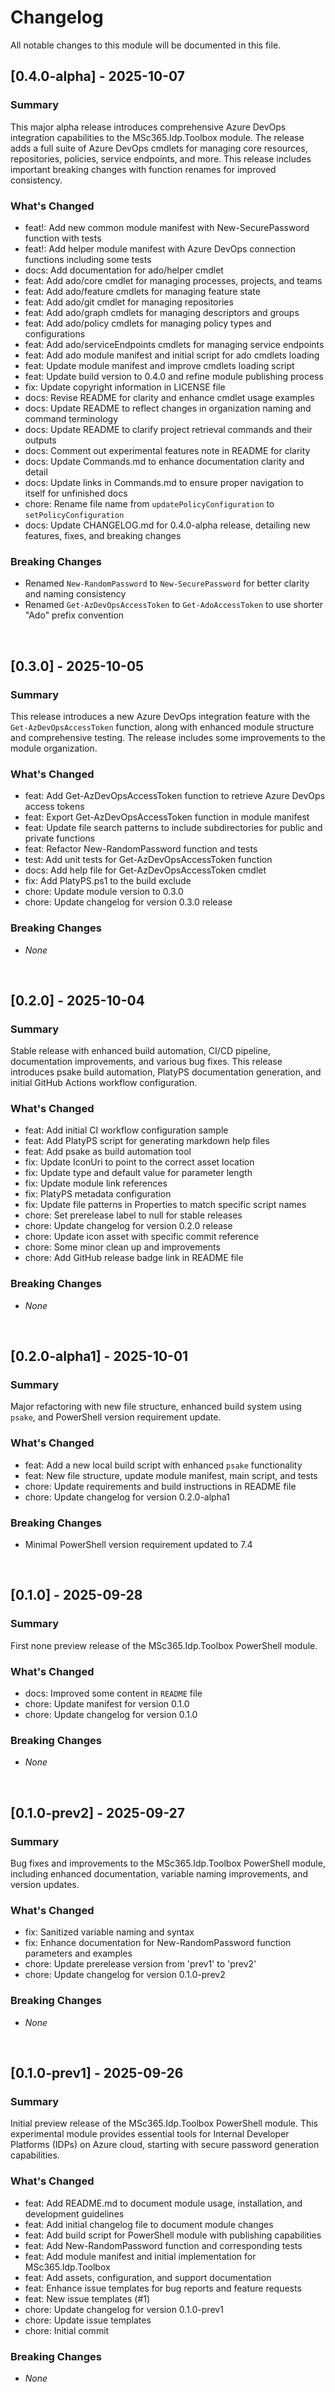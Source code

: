 # Changelog

All notable changes to this module will be documented in this file.

<!-- markdownlint-disable MD024 -->

<!--
## [Unreleased] - YYYY-MM-DD

### Summary


### What's Changed
- feat: Add or update feature
- fix: Fixed issue
- chore: Common tasks
- docs: Add or update documentation

### Breaking Changes
- _None_

<br>
-->

## [0.4.0-alpha] - 2025-10-07

### Summary

This major alpha release introduces comprehensive Azure DevOps integration capabilities to the MSc365.Idp.Toolbox module. The release adds a full suite of Azure DevOps cmdlets for managing core resources, repositories, policies, service endpoints, and more. This release includes important breaking changes with function renames for improved consistency.

### What's Changed
- feat!: Add new common module manifest with New-SecurePassword function with tests
- feat!: Add helper module manifest with Azure DevOps connection functions including some tests
- docs: Add documentation for ado/helper cmdlet
- feat: Add ado/core cmdlet for managing processes, projects, and teams
- feat: Add ado/feature cmdlets for managing feature state
- feat: Add ado/git cmdlet for managing repositories
- feat: Add ado/graph cmdlets for managing descriptors and groups
- feat: Add ado/policy cmdlets for managing policy types and configurations
- feat: Add ado/serviceEndpoints cmdlets for managing service endpoints
- feat: Add ado module manifest and initial script for ado cmdlets loading
- feat: Update module manifest and improve cmdlets loading script
- feat: Update build version to 0.4.0 and refine module publishing process
- fix: Update copyright information in LICENSE file
- docs: Revise README for clarity and enhance cmdlet usage examples
- docs: Update README to reflect changes in organization naming and command terminology
- docs: Update README to clarify project retrieval commands and their outputs
- docs: Comment out experimental features note in README for clarity
- docs: Update Commands.md to enhance documentation clarity and detail
- docs: Update links in Commands.md to ensure proper navigation to itself for unfinished docs
- chore: Rename file name from `updatePolicyConfiguration` to `setPolicyConfiguration`
- docs: Update CHANGELOG.md for 0.4.0-alpha release, detailing new features, fixes, and breaking changes

### Breaking Changes
- Renamed `New-RandomPassword` to `New-SecurePassword` for better clarity and naming consistency
- Renamed `Get-AzDevOpsAccessToken` to `Get-AdoAccessToken` to use shorter "Ado" prefix convention

<br>

## [0.3.0] - 2025-10-05

### Summary

This release introduces a new Azure DevOps integration feature with the `Get-AzDevOpsAccessToken` function, along with enhanced module structure and comprehensive testing. The release includes some improvements to the module organization.

### What's Changed
- feat: Add Get-AzDevOpsAccessToken function to retrieve Azure DevOps access tokens
- feat: Export Get-AzDevOpsAccessToken function in module manifest
- feat: Update file search patterns to include subdirectories for public and private functions
- feat: Refactor New-RandomPassword function and tests
- test: Add unit tests for Get-AzDevOpsAccessToken function
- docs: Add help file for Get-AzDevOpsAccessToken cmdlet
- fix: Add PlatyPS.ps1 to the build exclude
- chore: Update module version to 0.3.0
- chore: Update changelog for version 0.3.0 release

### Breaking Changes
- _None_

<br>

## [0.2.0] - 2025-10-04

### Summary

Stable release with enhanced build automation, CI/CD pipeline, documentation improvements, and various bug fixes. This release introduces psake build automation, PlatyPS documentation generation, and initial GitHub Actions workflow configuration.

### What's Changed
- feat: Add initial CI workflow configuration sample
- feat: Add PlatyPS script for generating markdown help files
- feat: Add psake as build automation tool
- fix: Update IconUri to point to the correct asset location
- fix: Update type and default value for parameter length
- fix: Update module link references
- fix: PlatyPS metadata configuration
- fix: Update file patterns in Properties to match specific script names
- chore: Set prerelease label to null for stable releases
- chore: Update changelog for version 0.2.0 release
- chore: Update icon asset with specific commit reference
- chore: Some minor clean up and improvements
- chore: Add GitHub release badge link in README file

### Breaking Changes
- _None_

<br>

## [0.2.0-alpha1] - 2025-10-01

### Summary
Major refactoring with new file structure, enhanced build system using `psake`, and PowerShell version requirement update.

### What's Changed
- feat: Add a new local build script with enhanced `psake` functionality
- feat: New file structure, update module manifest, main script, and tests
- chore: Update requirements and build instructions in README file
- chore: Update changelog for version 0.2.0-alpha1

### Breaking Changes
- Minimal PowerShell version requirement updated to 7.4

<br>

## [0.1.0] - 2025-09-28

### Summary
First none preview release of the MSc365.Idp.Toolbox PowerShell module.

### What's Changed
- docs: Improved some content in `README` file
- chore: Update manifest for version 0.1.0
- chore: Update changelog for version 0.1.0

### Breaking Changes
- _None_

<br>

## [0.1.0-prev2] - 2025-09-27

### Summary

Bug fixes and improvements to the MSc365.Idp.Toolbox PowerShell module, including enhanced documentation, variable naming improvements, and version updates.

### What's Changed
- fix: Sanitized variable naming and syntax
- fix: Enhance documentation for New-RandomPassword function parameters and examples
- chore: Update prerelease version from 'prev1' to 'prev2'
- chore: Update changelog for version 0.1.0-prev2

### Breaking Changes
- _None_

<br>

## [0.1.0-prev1] - 2025-09-26

### Summary

Initial preview release of the MSc365.Idp.Toolbox PowerShell module. This experimental module provides essential tools for Internal Developer Platforms (IDPs) on Azure cloud, starting with secure password generation capabilities.

### What's Changed
- feat: Add README.md to document module usage, installation, and development guidelines
- feat: Add initial changelog file to document module changes
- feat: Add build script for PowerShell module with publishing capabilities
- feat: Add New-RandomPassword function and corresponding tests
- feat: Add module manifest and initial implementation for MSc365.Idp.Toolbox
- feat: Add assets, configuration, and support documentation
- feat: Enhance issue templates for bug reports and feature requests
- feat: New issue templates (#1)
- chore: Update changelog for version 0.1.0-prev1
- chore: Update issue templates
- chore: Initial commit

### Breaking Changes
- _None_
